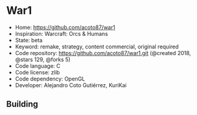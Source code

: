 # War1

- Home: https://github.com/acoto87/war1
- Inspiration: Warcraft: Orcs & Humans
- State: beta
- Keyword: remake, strategy, content commercial, original required
- Code repository: https://github.com/acoto87/war1.git (@created 2018, @stars 129, @forks 5)
- Code language: C
- Code license: zlib
- Code dependency: OpenGL
- Developer: Alejandro Coto Gutiérrez, KuriKai

## Building
